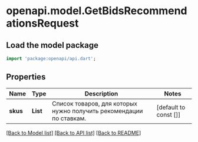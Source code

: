 # openapi.model.GetBidsRecommendationsRequest

## Load the model package
```dart
import 'package:openapi/api.dart';
```

## Properties
Name | Type | Description | Notes
------------ | ------------- | ------------- | -------------
**skus** | **List<String>** | Список товаров, для которых нужно получить рекомендации по ставкам.  | [default to const []]

[[Back to Model list]](../README.md#documentation-for-models) [[Back to API list]](../README.md#documentation-for-api-endpoints) [[Back to README]](../README.md)


